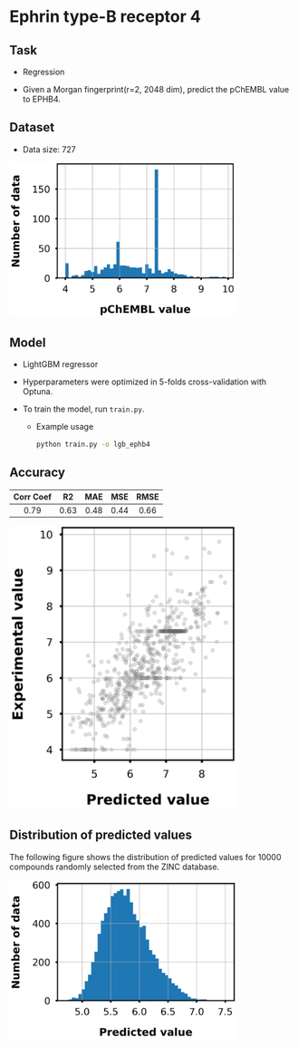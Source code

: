 # Ephrin type-B receptor 4

## Task

- Regression

- Given a Morgan fingerprint(r=2, 2048 dim), predict the pChEMBL value to EPHB4.

## Dataset

- Data size: 727

<div align="left">
    <img src="img/data_distribution.png" width="400">
</div>

## Model

- LightGBM regressor

- Hyperparameters were optimized in 5-folds cross-validation with Optuna.

- To train the model, run `train.py`.
    - Example usage
        ```bash
        python train.py -o lgb_ephb4
        ```

## Accuracy

|Corr Coef|R2|MAE|MSE|RMSE|
|:----:|:----:|:----:|:----:|:----:|
|0.79|0.63|0.48|0.44|0.66|

<div align="left">
      <img src="img/scatter_plot.png" width="400">
</div>

## Distribution of predicted values

The following figure shows the distribution of predicted values for 10000 compounds randomly selected from the ZINC database.

<div align="left">
    <img src="img/pred_distribution.png" width="400">
</div>
